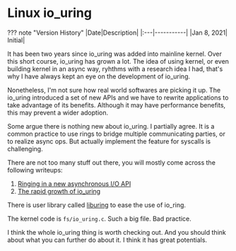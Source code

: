 # Linux io_uring

??? note "Version History"
	|Date|Description|
	|:---|-----------|
	|Jan 8, 2021| Initial|

It has been two years since io_uring was added into mainline kernel.
Over this short course, io_uring has grown a lot.
The idea of using kernel, or even building kernel in an async way,
ryhthms with a research idea I had, that's why I have always kept
an eye on the development of io_uring.

Nonetheless, I'm not sure how real world softwares are picking it up.
The io_uring introduced a set of new APIs and we have to rewrite
applications to take advantage of its benefits.
Although it may have performance benefits, this may prevent a wider
adoption.

Some argue there is nothing new about io_uring.
I partially agree.
It is a common practice to use rings to bridge multiple communicating
parties, or to realize async ops.
But actually implement the feature for syscalls is challenging.

There are not too many stuff out there,
you will mostly come across the following writeups:
1) [Ringing in a new asynchronous I/O API](https://lwn.net/Articles/776703/)
2) [The rapid growth of io_uring](https://lwn.net/Articles/810414/)

There is user library called [liburing](https://github.com/axboe/liburing) to ease the use of io_ring.

The kernel code is `fs/io_uring.c`. Such a big file. Bad practice.

I think the whole io_uring thing is worth checking out.
And you should think about what you can further do about it.
I think it has great potentials.
